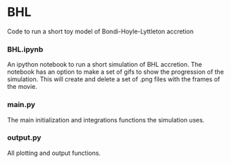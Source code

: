 # BHL
Code to run a short toy model of Bondi-Hoyle-Lyttleton accretion

### BHL.ipynb
 An ipython notebook to run a short simulation of BHL accretion. The notebook has an option to make a set of gifs to show the progression of the simulation. This will create and delete a set of .png files with the frames of the movie. 

### main.py
 The main initialization and integrations functions the simulation uses.

### output.py
 All plotting and output functions.
